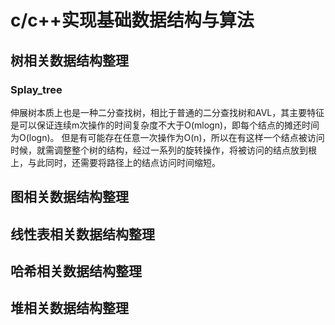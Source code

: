 # c/c++实现基础数据结构与算法
## 树相关数据结构整理
### Splay_tree
伸展树本质上也是一种二分查找树，相比于普通的二分查找树和AVL，其主要特征是可以保证连续m次操作的时间复杂度不大于O(mlogn)，即每个结点的摊还时间为O(logn)。
但是有可能存在任意一次操作为O(n)，所以在有这样一个结点被访问时候，就需调整整个树的结构，经过一系列的旋转操作，将被访问的结点放到根上，与此同时，还需要将路径上的结点访问时间缩短。
## 图相关数据结构整理

## 线性表相关数据结构整理

## 哈希相关数据结构整理

## 堆相关数据结构整理

